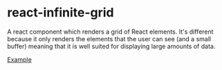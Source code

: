 # react-infinite-grid

A react component which renders a grid of React elements. It's different because it only renders the elements that the user can see (and a small buffer) meaning that it is well suited for displaying large amounts of data.

[Example](http://ggordan.com/post/react-infinite-grid.html)
